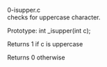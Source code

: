 0-isupper.c <br />  checks for uppercase character.



Prototype: int _isupper(int c);

Returns 1 if c is uppercase

Returns 0 otherwise<br />
